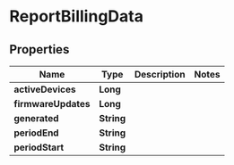 
# ReportBillingData

## Properties
Name | Type | Description | Notes
------------ | ------------- | ------------- | -------------
**activeDevices** | **Long** |  | 
**firmwareUpdates** | **Long** |  | 
**generated** | **String** |  | 
**periodEnd** | **String** |  | 
**periodStart** | **String** |  | 



